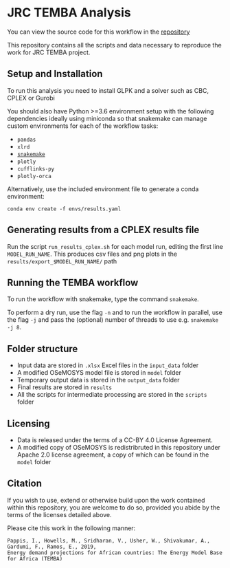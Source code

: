 # JRC TEMBA Analysis

You can view the source code for this workflow in the [repository](https://github.com/KTH-dESA/jrc_temba)

This repository contains all the scripts and data necessary to reproduce the
work for JRC TEMBA project.

## Setup and Installation

To run this analysis you need to install GLPK and a solver such as CBC, CPLEX or Gurobi

You should also have Python >=3.6 environment setup with the following dependencies ideally
using miniconda so that snakemake can manage custom environments for each of the workflow tasks:

- `pandas`
- `xlrd`
- [`snakemake`](https://snakemake.readthedocs.io/en/stable/index.html)
- `plotly`
- `cufflinks-py`
- `plotly-orca`

Alternatively, use the included environment file to generate a conda environment:

    conda env create -f envs/results.yaml

## Generating results from a CPLEX results file

Run the script `run_results_cplex.sh` for each model run, editing the first line `MODEL_RUN_NAME`.
This produces csv files and png plots in the `results/export_$MODEL_RUN_NAME/` path

## Running the TEMBA workflow

To run the workflow with snakemake, type the command `snakemake`.

To perform a dry run, use the flag `-n` and to run the workflow in parallel, use the flag `-j` and pass the (optional)
number of threads to use e.g. `snakemake -j 8`.

## Folder structure

- Input data are stored in `.xlsx` Excel files in the `input_data` folder
- A modified OSeMOSYS model file is stored in `model` folder
- Temporary output data is stored in the `output_data` folder
- Final results are stored in `results`
- All the scripts for intermediate processing are stored in the `scripts` folder

## Licensing

- Data is released under the terms of a CC-BY 4.0 License Agreement.
- A modified copy of OSeMOSYS is redistribruted in this repository under Apache 2.0 license agreement,
  a copy of which can be found in the `model` folder

## Citation

If you wish to use, extend or otherwise build upon the work contained within this repository, you are
welcome to do so, provided you abide by the terms of the licenses detailed above.

Please cite this work in the following manner:

    Pappis, I., Howells, M., Sridharan, V., Usher, W., Shivakumar, A., Gardumi, F., Ramos, E., 2019,
    Energy demand projections for African countries: The Energy Model Base for Africa (TEMBA)
